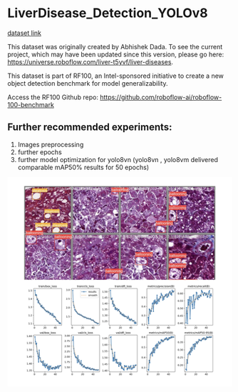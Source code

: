 # LiverDisease_Detection_YOLOv8

[dataset link](https://universe.roboflow.com/roboflow-100/liver-disease)

This dataset was originally created by Abhishek Dada. To see the current project, which may have been updated since this version, please go here: https://universe.roboflow.com/liver-t5yvf/liver-diseases.

This dataset is part of RF100, an Intel-sponsored initiative to create a new object detection benchmark for model generalizability.

Access the RF100 Github repo: https://github.com/roboflow-ai/roboflow-100-benchmark

## Further recommended experiments:
  1. Images preprocessing
  2. further epochs
  3. further model optimization for yolo8vn (yolo8vn , yolo8vm delivered comparable mAP50% results for 50 epochs)

![Yolov8n-results](https://github.com/Alisoltan82/LiverDisease_Detection_YOLOv8/blob/main/IMG_0929.jpg)
